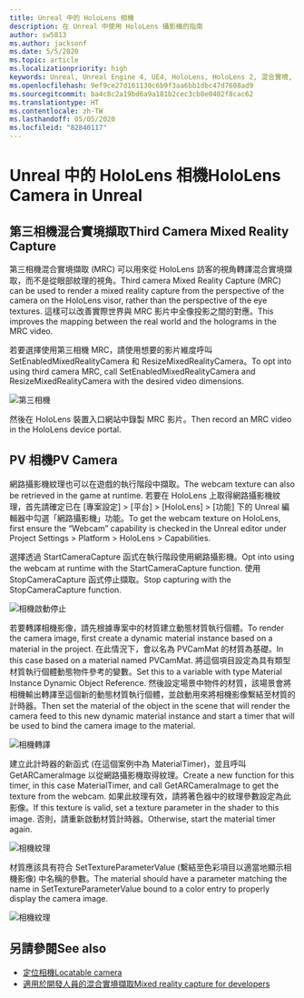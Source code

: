 ```yaml
---
title: Unreal 中的 HoloLens 相機
description: 在 Unreal 中使用 HoloLens 攝影機的指南
author: sw5813
ms.author: jacksonf
ms.date: 5/5/2020
ms.topic: article
ms.localizationpriority: high
keywords: Unreal, Unreal Engine 4, UE4, HoloLens, HoloLens 2, 混合實境, 開發, 功能, 文件, 指南, holograms, 相機, 第三相機, MRC
ms.openlocfilehash: 9ef9ce27d161130c6b9f3aa6bb1dbc47d7608ad9
ms.sourcegitcommit: ba4c8c2a19bd6a9a181b2cec3cb8e0402f8cac62
ms.translationtype: HT
ms.contentlocale: zh-TW
ms.lasthandoff: 05/05/2020
ms.locfileid: "82840117"
---
```

# <a name="hololens-camera-in-unreal"></a><span data-ttu-id="4df72-104">Unreal 中的 HoloLens 相機</span><span class="sxs-lookup"><span data-stu-id="4df72-104">HoloLens Camera in Unreal</span></span>

## <a name="third-camera-mixed-reality-capture"></a><span data-ttu-id="4df72-105">第三相機混合實境擷取</span><span class="sxs-lookup"><span data-stu-id="4df72-105">Third Camera Mixed Reality Capture</span></span>

<span data-ttu-id="4df72-106">第三相機混合實境擷取 (MRC) 可以用來從 HoloLens 訪客的視角轉譯混合實境擷取，而不是從眼部紋理的視角。</span><span class="sxs-lookup"><span data-stu-id="4df72-106">Third camera Mixed Reality Capture (MRC) can be used to render a mixed reality capture from the perspective of the camera on the HoloLens visor, rather than the perspective of the eye textures.</span></span>  <span data-ttu-id="4df72-107">這樣可以改善實際世界與 MRC 影片中全像投影之間的對應。</span><span class="sxs-lookup"><span data-stu-id="4df72-107">This improves the mapping between the real world and the holograms in the MRC video.</span></span> 

<span data-ttu-id="4df72-108">若要選擇使用第三相機 MRC，請使用想要的影片維度呼叫 SetEnabledMixedRealityCamera 和 ResizeMixedRealityCamera。</span><span class="sxs-lookup"><span data-stu-id="4df72-108">To opt into using third camera MRC, call SetEnabledMixedRealityCamera and ResizeMixedRealityCamera with the desired video dimensions.</span></span> 

![第三相機](images/unreal-camera-3rd.PNG)

<span data-ttu-id="4df72-110">然後在 HoloLens 裝置入口網站中錄製 MRC 影片。</span><span class="sxs-lookup"><span data-stu-id="4df72-110">Then record an MRC video in the HoloLens device portal.</span></span> 

## <a name="pv-camera"></a><span data-ttu-id="4df72-111">PV 相機</span><span class="sxs-lookup"><span data-stu-id="4df72-111">PV Camera</span></span>

<span data-ttu-id="4df72-112">網路攝影機紋理也可以在遊戲的執行階段中擷取。</span><span class="sxs-lookup"><span data-stu-id="4df72-112">The webcam texture can also be retrieved in the game at runtime.</span></span>  <span data-ttu-id="4df72-113">若要在 HoloLens 上取得網路攝影機紋理，首先請確定已在 [專案設定] > [平台] > [HoloLens] > [功能] 下的 Unreal 編輯器中勾選「網路攝影機」功能。</span><span class="sxs-lookup"><span data-stu-id="4df72-113">To get the webcam texture on HoloLens, first ensure the “Webcam” capability is checked in the Unreal editor under Project Settings > Platform > HoloLens > Capabilities.</span></span> 

<span data-ttu-id="4df72-114">選擇透過 StartCameraCapture 函式在執行階段使用網路攝影機。</span><span class="sxs-lookup"><span data-stu-id="4df72-114">Opt into using the webcam at runtime with the StartCameraCapture function.</span></span>  <span data-ttu-id="4df72-115">使用 StopCameraCapture 函式停止擷取。</span><span class="sxs-lookup"><span data-stu-id="4df72-115">Stop capturing with the StopCameraCapture function.</span></span> 

![相機啟動停止](images/unreal-camera-startstop.PNG)

<span data-ttu-id="4df72-117">若要轉譯相機影像，請先根據專案中的材質建立動態材質執行個體。</span><span class="sxs-lookup"><span data-stu-id="4df72-117">To render the camera image, first create a dynamic material instance based on a material in the project.</span></span>  <span data-ttu-id="4df72-118">在此情況下，會以名為 PVCamMat 的材質為基礎。</span><span class="sxs-lookup"><span data-stu-id="4df72-118">In this case based on a material named PVCamMat.</span></span>  <span data-ttu-id="4df72-119">將這個項目設定為具有類型材質執行個體動態物件參考的變數。</span><span class="sxs-lookup"><span data-stu-id="4df72-119">Set this to a variable with type Material Instance Dynamic Object Reference.</span></span>  <span data-ttu-id="4df72-120">然後設定場景中物件的材質，該場景會將相機輸出轉譯至這個新的動態材質執行個體，並啟動用來將相機影像繫結至材質的計時器。</span><span class="sxs-lookup"><span data-stu-id="4df72-120">Then set the material of the object in the scene that will render the camera feed to this new dynamic material instance and start a timer that will be used to bind the camera image to the material.</span></span> 

![相機轉譯](images/unreal-camera-render.PNG)

<span data-ttu-id="4df72-122">建立此計時器的新函式 (在這個案例中為 MaterialTimer)，並且呼叫 GetARCameraImage 以從網路攝影機取得紋理。</span><span class="sxs-lookup"><span data-stu-id="4df72-122">Create a new function for this timer, in this case MaterialTimer, and call GetARCameraImage to get the texture from the webcam.</span></span>  <span data-ttu-id="4df72-123">如果此紋理有效，請將著色器中的紋理參數設定為此影像。</span><span class="sxs-lookup"><span data-stu-id="4df72-123">If this texture is valid, set a texture parameter in the shader to this image.</span></span>  <span data-ttu-id="4df72-124">否則，請重新啟動材質計時器。</span><span class="sxs-lookup"><span data-stu-id="4df72-124">Otherwise, start the material timer again.</span></span> 

![相機紋理](images/unreal-camera-texture.PNG)

<span data-ttu-id="4df72-126">材質應該具有符合 SetTextureParameterValue (繫結至色彩項目以適當地顯示相機影像) 中名稱的參數。</span><span class="sxs-lookup"><span data-stu-id="4df72-126">The material should have a parameter matching the name in SetTextureParameterValue bound to a color entry to properly display the camera image.</span></span> 

![相機紋理](images/unreal-camera-material.PNG)

## <a name="see-also"></a><span data-ttu-id="4df72-128">另請參閱</span><span class="sxs-lookup"><span data-stu-id="4df72-128">See also</span></span>
* [<span data-ttu-id="4df72-129">定位相機</span><span class="sxs-lookup"><span data-stu-id="4df72-129">Locatable camera</span></span>](locatable-camera.md)
* [<span data-ttu-id="4df72-130">適用於開發人員的混合實境擷取</span><span class="sxs-lookup"><span data-stu-id="4df72-130">Mixed reality capture for developers</span></span>](mixed-reality-capture-for-developers.md)
